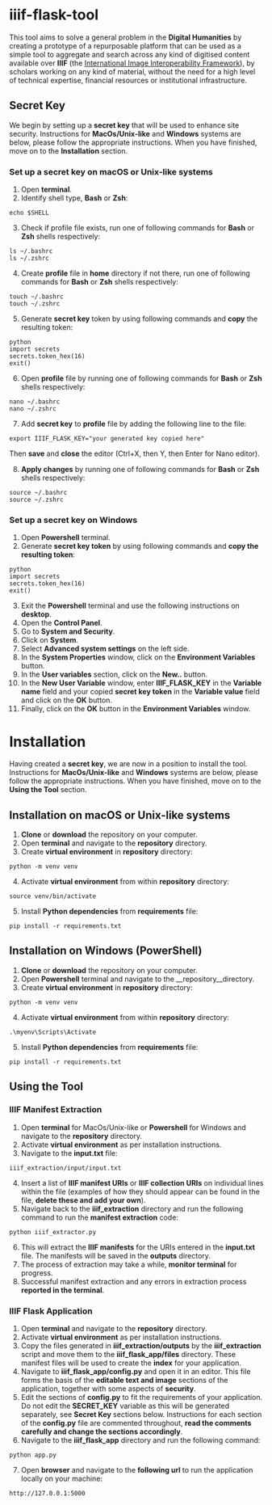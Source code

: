 # iiif-flask-tool

This tool aims to solve a general problem in the __Digital Humanities__ by creating a prototype of a repurposable platform that can be used as a simple tool to aggregate and search across any kind of digitised content available over __IIIF__ (the [International Image Interoperability Framework](https://iiif.io/)), by scholars working on any kind of material, without the need for a high level of technical expertise, financial resources or institutional infrastructure.

## Secret Key

We begin by setting up a __secret key__ that will be used to enhance site security. Instructions for __MacOs/Unix-like__ and __Windows__ systems are below, please follow the appropriate instructions. When you have finished, move on to the __Installation__ section. 

### Set up a secret key on macOS or Unix-like systems

1. Open __terminal__.
2. Identify shell type, __Bash__ or __Zsh__:
```
echo $SHELL
```

3. Check if profile file exists, run one of following commands for __Bash__ or __Zsh__ shells respectively:
```
ls ~/.bashrc
ls ~/.zshrc
```

4. Create __profile__ file in __home__ directory if not there, run one of following commands for __Bash__ or __Zsh__ shells respectively:
```
touch ~/.bashrc
touch ~/.zshrc
```

5. Generate __secret key__ token by using following commands and __copy__ the resulting token:
```
python
import secrets
secrets.token_hex(16)
exit()
```

6. Open __profile__ file by running one of following commands for __Bash__ or __Zsh__ shells respectively:
```
nano ~/.bashrc
nano ~/.zshrc
```

7. Add __secret key__ to __profile__ file by adding the following line to the file:
```
export IIIF_FLASK_KEY="your generated key copied here"
```
Then __save__ and __close__ the editor (Ctrl+X, then Y, then Enter for Nano editor).

8. __Apply changes__ by running one of following commands for __Bash__ or __Zsh__ shells respectively:
``` 
source ~/.bashrc
source ~/.zshrc
```

### Set up a secret key on Windows

1. Open __Powershell__ terminal.
2. Generate __secret key token__ by using following commands and __copy the resulting token__:
```
python
import secrets
secrets.token_hex(16)
exit()
```

3. Exit the __Powershell__ terminal and use the following instructions on __desktop__.
4. Open the __Control Panel__.
5. Go to __System and Security__.
6. Click on __System__.
7. Select __Advanced system settings__ on the left side.
8. In the __System Properties__ window, click on the __Environment Variables__ button.
9. In the __User variables__ section, click on the __New..__ button.
10. In the __New User Variable__ window, enter __IIIF_FLASK_KEY__ in the __Variable name__ field and your copied __secret key token__ in the __Variable value__ field and click on the __OK__ button.
11. Finally, click on the __OK__ button in the __Environment Variables__ window.

# Installation

Having created a __secret key__, we are now in a position to install the tool. Instructions for __MacOs/Unix-like__ and __Windows__ systems are below, please follow the appropriate instructions. When you have finished, move on to the __Using the Tool__ section. 

## Installation on macOS or Unix-like systems

1. __Clone__ or __download__ the repository on your computer.
2. Open __terminal__ and navigate to the __repository__ directory. 
3. Create __virtual environment__ in __repository__ directory:
```
python -m venv venv
```

4. Activate __virtual environment__ from within __repository__ directory:
``` 
source venv/bin/activate
```

5. Install __Python dependencies__ from __requirements__ file:
```
pip install -r requirements.txt
```

## Installation on Windows (PowerShell)

1. __Clone__ or __download__ the repository on your computer.
2. Open __Powershell__ terminal and navigate to the __repository__directory.
3. Create __virtual environment__ in __repository__ directory:
```
python -m venv venv
```

4. Activate __virtual environment__ from within __repository__ directory:
``` 
.\myenv\Scripts\Activate
```

5. Install __Python dependencies__ from __requirements__ file:
```
pip install -r requirements.txt
```

## Using the Tool

### IIIF Manifest Extraction

1. Open __terminal__ for MacOs/Unix-like or __Powershell__ for Windows and navigate to the __repository__ directory. 
2. Activate __virtual environment__ as per installation instructions.
3. Navigate to the __input.txt__ file:
```
iiif_extraction/input/input.txt
```

4. Insert a list of __IIIF manifest URIs__ or __IIIF collection URIs__ on individual lines within the file (examples of how they should appear can be found in the file, __delete these and add your own__).
5. Navigate back to the __iiif_extraction__ directory and run the following command to run the __manifest extraction__ code:
```
python iiif_extractor.py
```

6. This will extract the __IIIF manifests__ for the URIs entered in the __input.txt__ file. The manifests will be saved in the __outputs__ directory.
7. The process of extraction may take a while, __monitor terminal__ for progress.
8. Successful manifest extraction and any errors in extraction process __reported in the terminal__.

### IIIF Flask Application

1. Open __terminal__ and navigate to the __repository__ directory.
2. Activate __virtual environment__ as per installation instructions.
3. Copy the files generated in __iiif_extraction/outputs__ by the __iiif_extraction__ script and move them to the __iiif_flask_app/files__ directory. These manifest files will be used to create the __index__ for your application.
4. Navigate to __iiif_flask_app/config.py__ and open it in an editor. This file forms the basis of the __editable text and image__ sections of the application, together with some aspects of __security__.
5. Edit the sections of __config.py__ to fit the requirements of your application. Do not edit the __SECRET_KEY__ variable as this will be generated separately, see __Secret Key__ sections below. Instructions for each section of the __config.py__ file are commented throughout, __read the comments carefully and change the sections accordingly__.
6. Navigate to the __iiif_flask_app__ directory and run the following command:
```
python app.py
```

7. Open __browser__ and navigate to the __following url__ to run the application locally on your machine:
```
http://127.0.0.1:5000
```
